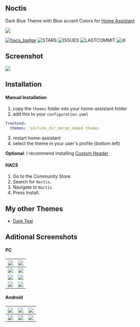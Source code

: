 ## Noctis

Dark Blue Theme with Blue accent Colors for [Home Assistant](https://www.home-assistant.io) 

[![](https://img.shields.io/badge/My-Configuration-blue?style=for-the-badge)](https://github.com/aFFekopp/homeassistant)

[![hacs_badge](https://img.shields.io/badge/HACS-Custom-orange.svg?style=flat-square)](https://github.com/custom-components/hacs) ![STARS](https://img.shields.io/github/stars/aFFekopp/noctis?color=yellow&style=flat-square) ![ISSUES](https://img.shields.io/github/issues-raw/aFFekopp/noctis?style=flat-square) ![LASTCOMMIT](https://img.shields.io/github/last-commit/aFFekopp/noctis?style=flat-square) ![dl](https://img.shields.io/github/downloads/aFFekopp/noctis/total?style=flat-square)

## Screenshot
![](https://raw.githubusercontent.com/aFFekopp/noctis/master/docs/screenshots/pc/1.jpg)

## Installation

#### Manual Installation
1. copy the `themes` folder into your home-assistant folder
2. add this to your `configuration.yaml`

```yaml
frontend:
  themes: !include_dir_merge_named themes
```

3. restart home-assistant
4. select the theme in your user's profile (bottom left)

**Optional**: I recommend installing [Custom Header](https://github.com/maykar/custom-header)

#### HACS

1. Go to the Community Store.
2. Search for `Noctis`.
3. Navigate to `Noctis`.
4. Press Install.

## My other Themes
- [Dark Teal](https://github.com/aFFekopp/dark_teal)

## Aditional Screenshots

#### PC

![](https://raw.githubusercontent.com/aFFekopp/noctis/master/docs/screenshots/pc/1-1.jpg) | ![](https://raw.githubusercontent.com/aFFekopp/noctis/master/docs/screenshots/pc/2.jpg)
:-------------------------:|:-------------------------:
![](https://raw.githubusercontent.com/aFFekopp/noctis/master/docs/screenshots/pc/3.jpg) | ![](https://raw.githubusercontent.com/aFFekopp/noctis/master/docs/screenshots/pc/4.jpg)
![](https://raw.githubusercontent.com/aFFekopp/noctis/master/docs/screenshots/pc/5.jpg) | ![](https://raw.githubusercontent.com/aFFekopp/noctis/master/docs/screenshots/pc/6.jpg)
![](https://raw.githubusercontent.com/aFFekopp/noctis/master/docs/screenshots/pc/7.jpg) | ![](https://raw.githubusercontent.com/aFFekopp/noctis/master/docs/screenshots/pc/8.jpg)

#### Android

![](https://raw.githubusercontent.com/aFFekopp/noctis/master/docs/screenshots/android/1.jpg) | ![](https://raw.githubusercontent.com/aFFekopp/noctis/master/docs/screenshots/android/2.jpg) | ![](https://raw.githubusercontent.com/aFFekopp/noctis/master/docs/screenshots/android/3.jpg)
:-------------------------:|:-------------------------:|:-------------------------:
![](https://raw.githubusercontent.com/aFFekopp/noctis/master/docs/screenshots/android/4.jpg) | ![](https://raw.githubusercontent.com/aFFekopp/noctis/master/docs/screenshots/android/5.jpg) | ![](https://raw.githubusercontent.com/aFFekopp/noctis/master/docs/screenshots/android/6.jpg)